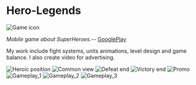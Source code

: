 # Hero-Legends
![Game icon](https://github.com/Aywi-style/Hero-Legends/raw/main/Media/icon.png)

*Mobile game about SuperHeroes.*--
[GooglePlay](https://play.google.com/store/apps/details?id=com.ZakiGames.HeroLegends3D "Application page")

My work include fight systems, units animations, level design and game balance.
I also create video for advertising.

![Heroic position](https://github.com/Aywi-style/Hero-Legends/raw/main/Media/img_1.png)
![Common view](https://github.com/Aywi-style/Hero-Legends/raw/main/Media/img_2.png)
![Defeat end](https://github.com/Aywi-style/Hero-Legends/raw/main/Media/img_3.png)
![Victory end](https://github.com/Aywi-style/Hero-Legends/raw/main/Media/img_4.png)
![Promo](https://github.com/Aywi-style/Hero-Legends/raw/main/Media/img_7.png)
![Gameplay_1](https://github.com/Aywi-style/Hero-Legends/raw/main/Media/img_5.png)
![Gameplay_2](https://github.com/Aywi-style/Hero-Legends/raw/main/Media/img_6.png)
![Gameplay_3](https://github.com/Aywi-style/Hero-Legends/raw/main/Media/img_8.png)
